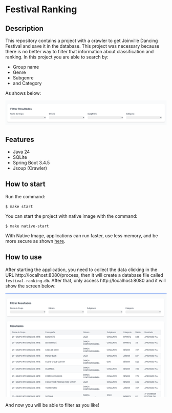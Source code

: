 # Festival Ranking

## Description

This repository contains a project with a crawler to get Joinville Dancing Festival and save it in the database. This project was necessary because there is no better way to filter that information about classification and ranking. In this project you are able to search by:
- Group name
- Genre
- Subgenre
- and Category

As shows below:

![filters.png](docs/filters.png)

## Features
- Java 24
- SQLite
- Spring Boot 3.4.5
- Jsoup (Crawler)

## How to start

Run the command:

```shell
$ make start
```

You can start the project with native image with the command:

```shell
$ make native-start
```

With Native Image, applications can run faster, use less memory, and be more secure as
shown [here](https://github.com/valdemarjuniorr/spring-boot-graalvm-performance-comparation).

## How to use

After starting the application, you need to collect the data clicking in the URL http://localhost:8080/process, then it will create a database file called `festival-ranking.db`. 
After that, only access http://localhost:8080 and it will show the screen below:

![home.png](docs/home.png)

And now you will be able to filter as you like!